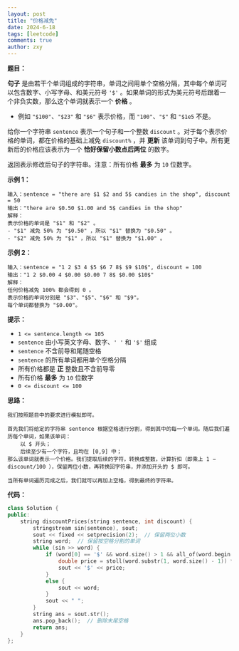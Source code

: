 ```yaml
---
layout: post
title: "价格减免"
date: 2024-6-18
tags: [leetcode]
comments: true
author: zxy
---
```


**题目：**

**句子** 是由若干个单词组成的字符串，单词之间用单个空格分隔，其中每个单词可以包含数字、小写字母、和美元符号 `'$'` 。如果单词的形式为美元符号后跟着一个非负实数，那么这个单词就表示一个 **价格** 。

- 例如 `"$100"`、`"$23"` 和 `"$6"` 表示价格，而 `"100"`、`"$"` 和 `"$1e5` 不是。

给你一个字符串 `sentence` 表示一个句子和一个整数 `discount` 。对于每个表示价格的单词，都在价格的基础上减免 `discount%` ，并 **更新** 该单词到句子中。所有更新后的价格应该表示为一个 **恰好保留小数点后两位** 的数字。

返回表示修改后句子的字符串。注意：所有价格 **最多** 为 `10` 位数字。

**示例 1：**

```
输入：sentence = "there are $1 $2 and 5$ candies in the shop", discount = 50
输出："there are $0.50 $1.00 and 5$ candies in the shop"
解释：
表示价格的单词是 "$1" 和 "$2" 。 
- "$1" 减免 50% 为 "$0.50" ，所以 "$1" 替换为 "$0.50" 。
- "$2" 减免 50% 为 "$1" ，所以 "$1" 替换为 "$1.00" 。
```

**示例 2：**

```
输入：sentence = "1 2 $3 4 $5 $6 7 8$ $9 $10$", discount = 100
输出："1 2 $0.00 4 $0.00 $0.00 7 8$ $0.00 $10$"
解释：
任何价格减免 100% 都会得到 0 。
表示价格的单词分别是 "$3"、"$5"、"$6" 和 "$9"。
每个单词都替换为 "$0.00"。
```

**提示：**

- `1 <= sentence.length <= 105`
- `sentence` 由小写英文字母、数字、`' '` 和 `'$'` 组成
- `sentence` 不含前导和尾随空格
- `sentence` 的所有单词都用单个空格分隔
- 所有价格都是 **正** 整数且不含前导零
- 所有价格 **最多** 为 `10` 位数字
- `0 <= discount <= 100`

**思路：**

```
我们按照题目中的要求进行模拟即可。

首先我们将给定的字符串 sentence 根据空格进行分割，得到其中的每一个单词。随后我们遍历每个单词，如果该单词：
	以 $ 开头；
	后续至少有一个字符，且均在 [0,9] 中；
那么该单词就表示一个价格。我们提取后续的字符，转换成整数，计算折扣（即乘上 1 − discount/100 ），保留两位小数，再转换回字符串，并添加开头的 $ 即可。

当所有单词遍历完成之后，我们就可以再加上空格，得到最终的字符串。
```

**代码：**

```cpp
class Solution {
public:
    string discountPrices(string sentence, int discount) {
        stringstream sin(sentence), sout;
        sout << fixed << setprecision(2);  // 保留两位小数
        string word;  // 保留按空格分割的单词
        while (sin >> word) {
            if (word[0] == '$' && word.size() > 1 && all_of(word.begin() + 1, word.end(), ::isdigit)) {  //是价格
                double price = stoll(word.substr(1, word.size() - 1)) * (1.0 - discount / 100.0);
                sout << '$' << price;
            }
            else {
                sout << word;
            }
            sout << " ";
        }
        string ans = sout.str();
        ans.pop_back();  // 删除末尾空格
        return ans;
    }
};
```



